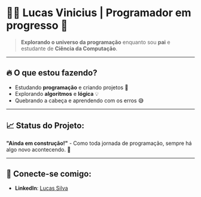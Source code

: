 # 🧑‍💻 **Lucas Vinicius** | Programador em progresso 🚀

> **Explorando o universo da programação** enquanto sou **pai** e estudante de **Ciência da Computação**.

---

## 🔥 **O que estou fazendo?**

- Estudando **programação** e criando projetos 🚀  
- Explorando **algoritmos** e **lógica** 💡  
- Quebrando a cabeça e aprendendo com os erros 😅

---

## 📈 **Status do Projeto:**

**"Ainda em construção!"** - Como toda jornada de programação, sempre há algo novo acontecendo. 🚧

---

## 💬 **Conecte-se comigo:**  
- **LinkedIn**: [Lucas Silva](www.linkedin.com/in/lucas-silva-602604205)
